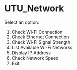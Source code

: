 # UTU_Network

Select an option:
1. Check Wi-Fi Connection
2. Check Ethernet Connection
3. Check Wi-Fi Signal Strength
4. List Available Wi-Fi Networks
5. Display IP Address
6. Check Network Speed
0. Exit
